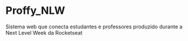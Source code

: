 # Proffy_NLW
Sistema web que conecta estudantes e professores produzido durante a Next Level Week da Rocketseat
